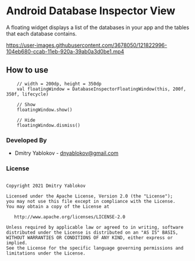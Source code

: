 # Android Database Inspector View 

A floating widget displays a list of the databases in your app and the tables that each database contains.

https://user-images.githubusercontent.com/3678050/121822996-104eb680-ccab-11eb-920a-39ab0a3d0be1.mp4


## **How to use**

        // width = 200dp, height = 350dp
        val floatingWindow = DatabaseInspectorFloatingWindow(this, 200f, 350f, lifecycle)
        
        // Show
        floatingWindow.show()
        
        // Hide
        floatingWindow.dismiss()
        
 ### **Developed By**
  - Dmitry Yablokov - [dnyablokov@gmail.com](mailto:dnyablokov@gmail.com)


  ### **License**
```      

Copyright 2021 Dmitry Yablokov

Licensed under the Apache License, Version 2.0 (the "License");
you may not use this file except in compliance with the License.
You may obtain a copy of the License at

   http://www.apache.org/licenses/LICENSE-2.0

Unless required by applicable law or agreed to in writing, software
distributed under the License is distributed on an "AS IS" BASIS,
WITHOUT WARRANTIES OR CONDITIONS OF ANY KIND, either express or implied.
See the License for the specific language governing permissions and
limitations under the License.

```      

